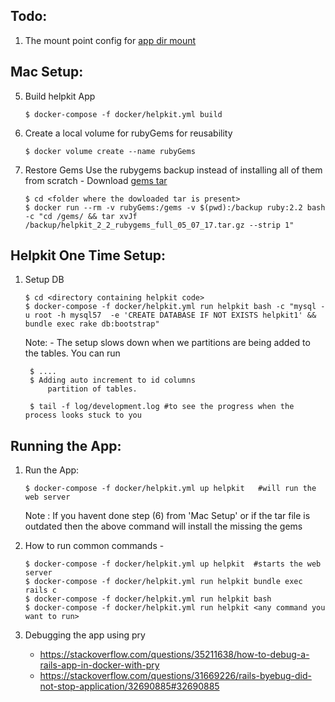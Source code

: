 Todo:
------
1. The mount point config for [app dir mount](https://docs.docker.com/docker-for-mac/osxfs-caching/#performance-implications-of-host-container-file-system-consistency)

Mac Setup:
----------
5. Build helpkit App
    ```
    $ docker-compose -f docker/helpkit.yml build
    ```

6. Create a local volume for rubyGems for reusability
    ```
    $ docker volume create --name rubyGems
    ```

7. Restore Gems
    Use the rubygems backup instead of installing all of them from scratch
        - Download [gems tar](https://drive.google.com/a/freshdesk.com/file/d/0B_WU6NuDIojBLTFDODlmWkxiRWc/view?usp=sharing)
    ```    
    $ cd <folder where the dowloaded tar is present>
    $ docker run --rm -v rubyGems:/gems -v $(pwd):/backup ruby:2.2 bash -c "cd /gems/ && tar xvJf /backup/helpkit_2_2_rubygems_full_05_07_17.tar.gz --strip 1"
    ```    


Helpkit One Time Setup:
----------------------
1. Setup DB
    ``` 
    $ cd <directory containing helpkit code>
    $ docker-compose -f docker/helpkit.yml run helpkit bash -c "mysql -u root -h mysql57  -e 'CREATE DATABASE IF NOT EXISTS helpkit1' && bundle exec rake db:bootstrap"
    ```    

    Note: 
        - The setup slows down when we partitions are being added to the tables. You can run

        $ ....
        $ Adding auto increment to id columns
            partition of tables.
        
        $ tail -f log/development.log #to see the progress when the process looks stuck to you 


Running the App:
----------------
1. Run the App:
    ```
    $ docker-compose -f docker/helpkit.yml up helpkit   #will run the web server
    ```    

    Note : If you havent done step (6) from 'Mac Setup' or if the tar file is outdated then the above command will install the missing the gems

2. How to run common commands -
    ```
    $ docker-compose -f docker/helpkit.yml up helpkit  #starts the web server
    $ docker-compose -f docker/helpkit.yml run helpkit bundle exec rails c
    $ docker-compose -f docker/helpkit.yml run helpkit bash 
    $ docker-compose -f docker/helpkit.yml run helpkit <any command you want to run>
    ```    

3. Debugging the app using pry
    - https://stackoverflow.com/questions/35211638/how-to-debug-a-rails-app-in-docker-with-pry
    - https://stackoverflow.com/questions/31669226/rails-byebug-did-not-stop-application/32690885#32690885